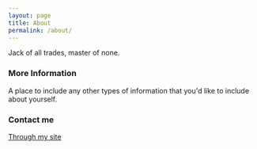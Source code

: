 ```yaml
---
layout: page
title: About
permalink: /about/
---
```


Jack of all trades, master of none.

### More Information

A place to include any other types of information that you'd like to include about yourself.

### Contact me

[Through my site](mhttp://www.fastglass.net/contact)